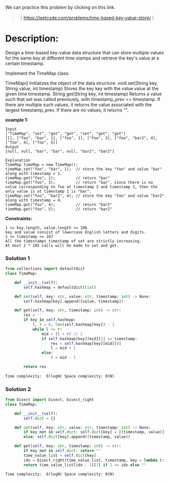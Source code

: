 
We can practice this problem by clicking on this link.
>（ https://leetcode.com/problems/time-based-key-value-store/ ）
# Description:
 <p>  Design a time-based key-value data structure that can store multiple values for the same key at different time stamps and retrieve the key's value at a certain timestamp.

Implement the TimeMap class:

TimeMap() Initializes the object of the data structure.
void set(String key, String value, int timestamp) Stores the key key with the value value at the given time timestamp.
String get(String key, int timestamp) Returns a value such that set was called previously, with timestamp_prev <= timestamp. If there are multiple such values, it returns the value associated with the largest timestamp_prev. If there are no values, it returns "".
  </p> 
  
**example 1:**
```
Input
["TimeMap", "set", "get", "get", "set", "get", "get"]
[[], ["foo", "bar", 1], ["foo", 1], ["foo", 3], ["foo", "bar2", 4], ["foo", 4], ["foo", 5]]
Output
[null, null, "bar", "bar", null, "bar2", "bar2"]

Explanation
TimeMap timeMap = new TimeMap();
timeMap.set("foo", "bar", 1);  // store the key "foo" and value "bar" along with timestamp = 1.
timeMap.get("foo", 1);         // return "bar"
timeMap.get("foo", 3);         // return "bar", since there is no value corresponding to foo at timestamp 3 and timestamp 2, then the only value is at timestamp 1 is "bar".
timeMap.set("foo", "bar2", 4); // store the key "foo" and value "bar2" along with timestamp = 4.
timeMap.get("foo", 4);         // return "bar2"
timeMap.get("foo", 5);         // return "bar2"
```

**Constraints:**
```
1 <= key.length, value.length <= 100
key and value consist of lowercase English letters and digits.
1 <= timestamp <= 107
All the timestamps timestamp of set are strictly increasing.
At most 2 * 105 calls will be made to set and get.
```

 ### Solution 1

```Python
from collections import defaultdict
class TimeMap:

    def __init__(self):
        self.hashmap = defaultdict(list)

    def set(self, key: str, value: str, timestamp: int) -> None:
        self.hashmap[key].append([value, timestamp])

    def get(self, key: str, timestamp: int) -> str:
        res = ''
        if key in self.hashmap:
            l, r = 0, len(self.hashmap[key]) - 1
            while l <= r:
                mid = (l + r) // 2
                if self.hashmap[key][mid][1] <= timestamp:
                    res = self.hashmap[key][mid][0]
                    l = mid + 1
                else:
                    r = mid - 1

        return res
           
Time complexity:  O(logN) Space complexity: O(N)
```
  
   ### Solution 2

```Python
from bisect import bisect, bisect_right
class TimeMap:

    def __init__(self):
        self.dict = {}

    def set(self, key: str, value: str, timestamp: int) -> None:
        if key not in self.dict: self.dict[key] = [(timestamp, value)]
        else: self.dict[key].append((timestamp, value))

    def get(self, key: str, timestamp: int) -> str:
        if key not in self.dict: return ""
        time_value_list = self.dict[key]
        idx = bisect_right(time_value_list, timestamp, key = lambda t: t[0])
        return time_value_list[idx - 1][1] if 1 <= idx else ""
           
Time complexity:  O(logN) Space complexity: O(N)
```
